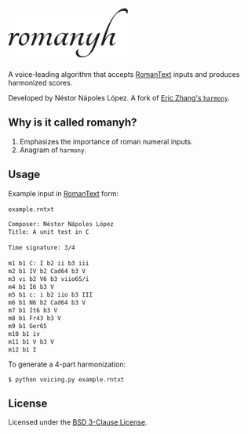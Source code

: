 # ![romany](romanyhlogo.png)

A voice-leading algorithm that accepts [RomanText](https://doi.org/10.5281/zenodo.3527756) inputs and produces harmonized scores.

Developed by Néstor Nápoles López. A fork of [Eric Zhang's `harmony`](https://github.com/ekzhang/harmony).

## Why is it called romanyh?

1. Emphasizes the importance of roman numeral inputs.
2. Anagram of `harmony`.


## Usage

Example input in [RomanText](https://doi.org/10.5281/zenodo.3527756) form:

`example.rntxt`
```
Composer: Néstor Nápoles López
Title: A unit test in C

Time signature: 3/4 

m1 b1 C: I b2 ii b3 iii
m2 b1 IV b2 Cad64 b3 V
m3 vi b2 V6 b3 viio65/i
m4 b1 I6 b3 V
m5 b1 c: i b2 iio b3 III
m6 b1 N6 b2 Cad64 b3 V
m7 b1 It6 b3 V
m8 b1 Fr43 b3 V
m9 b1 Ger65
m10 b1 iv
m11 b1 V b3 V
m12 b1 I
```

To generate a 4-part harmonization:

```shell
$ python voicing.py example.rntxt
```

## License

Licensed under the [BSD 3-Clause License](LICENSE.txt).
